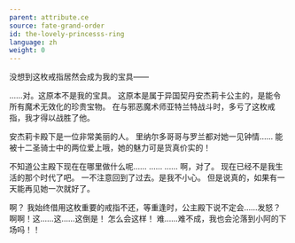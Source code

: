 ```yaml
---
parent: attribute.ce
source: fate-grand-order
id: the-lovely-princesss-ring
language: zh
weight: 0
---
```


没想到这枚戒指居然会成为我的宝具——

……对。这原本不是我的宝具。
这原本是属于异国契丹安杰莉卡公主的，是能令所有魔术无效化的珍贵宝物。
在与邪恶魔术师亚特兰特战斗时，多亏了这枚戒指，我才得以战胜了他。

安杰莉卡殿下是一位非常美丽的人。
里纳尔多哥哥与罗兰都对她一见钟情……
能被十二圣骑士中的两位爱上哦，她的魅力可是货真价实的！

不知道公主殿下现在在哪里做什么呢……
……
……
啊，对了。
现在已经不是我生活的那个时代了吧。
一不注意回到了过去。是我不小心。
但是说真的，如果有一天能再见她一次就好了。

啊？
我始终借用这枚重要的戒指不还，等重逢时，公主殿下说不定会……发怒？
啊啊！这……这……这倒是！
怎么会这样！
难……难不成，我也会沦落到小阿的下场吗！！
